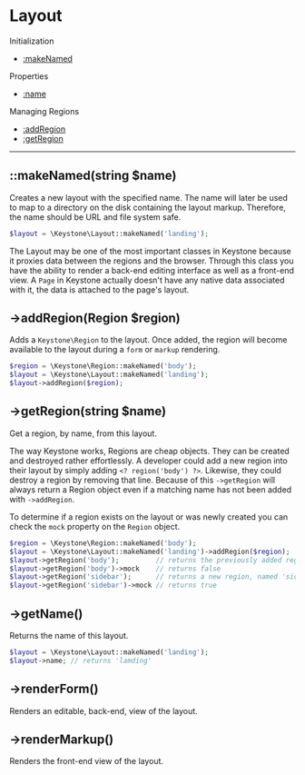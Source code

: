 Layout
====

Initialization

* [:makeNamed](#makeNamedstring-name)

Properties

* [:name](#getName)

Managing Regions

* [:addRegion](#addRegionRegion-region)
* [:getRegion](#getRegionstring-name)

---

::makeNamed(string $name)
----

Creates a new layout with the specified name. The name will later be used to map to a directory on the disk containing the layout markup. Therefore, the name should be URL and file system safe.

```php
$layout = \Keystone\Layout::makeNamed('landing');
```

The Layout may be one of the most important classes in Keystone because it proxies data between the regions and the browser. Through this class you have the ability to render a back-end editing interface as well as a front-end view. A `Page` in Keystone actually doesn't have any native data associated with it, the data is attached to the page's layout.

->addRegion(Region $region)
----
Adds a `Keystone\Region` to the layout. Once added, the region will become available to the layout during a `form` or `markup` rendering.

```php
$region = \Keystone\Region::makeNamed('body');
$layout = \Keystone\Layout::makeNamed('landing');
$layout->addRegion($region);
```

->getRegion(string $name)
----

Get a region, by name, from this layout.

The way Keystone works, Regions are cheap objects. They can be created and destroyed rather effortlessly. A developer could add a new region into their layout by simply adding `<? region('body') ?>`. Likewise, they could destroy a region by removing that line. Because of this `->getRegion` will always return a Region object even if a matching name has not been added with `->addRegion`.

To determine if a region exists on the layout or was newly created you can check the `mock` property on the `Region` object.

```php
$region = \Keystone\Region::makeNamed('body');
$layout = \Keystone\Layout::makeNamed('landing')->addRegion($region);
$layout->getRegion('body');         // returns the previously added region
$layout->getRegion('body')->mock    // returns false
$layout->getRegion('sidebar');      // returns a new region, named 'sidebar'
$layout->getRegion('sidebar')->mock // returns true
```

->getName()
----

Returns the name of this layout.

```php
$layout = \Keystone\Layout::makeNamed('landing');
$layout->name; // returns 'lamding'
```

->renderForm()
----

Renders an editable, back-end, view of the layout.

->renderMarkup()
----

Renders the front-end view of the layout.
